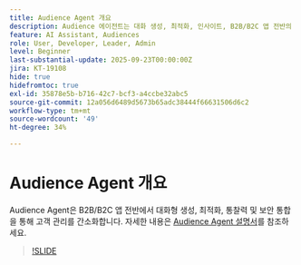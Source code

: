 ```yaml
---
title: Audience Agent 개요
description: Audience 에이전트는 대화 생성, 최적화, 인사이트, B2B/B2C 앱 전반의 안전한 통합으로 고객 관리를 간소화합니다.
feature: AI Assistant, Audiences
role: User, Developer, Leader, Admin
level: Beginner
last-substantial-update: 2025-09-23T00:00:00Z
jira: KT-19108
hide: true
hidefromtoc: true
exl-id: 35878e5b-b716-42c7-bcf3-a4ccbe32abc5
source-git-commit: 12a056d6489d5673b65adc38444f66631506d6c2
workflow-type: tm+mt
source-wordcount: '49'
ht-degree: 34%

---
```


# Audience Agent 개요

Audience Agent은 B2B/B2C 앱 전반에서 대화형 생성, 최적화, 통찰력 및 보안 통합을 통해 고객 관리를 간소화합니다. 자세한 내용은 [Audience Agent 설명서](https://experienceleague.adobe.com/ko/docs/experience-cloud-ai/experience-cloud-ai/agents/audience)를 참조하세요.

>[!SLIDE](audience-agent-overview)
